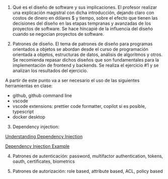 1. Qué es el diseño de software y sus implicaciones.
El profesor realizar una explicación magistral con dicha introducción, dejando claro con costos de dinero en dólares $ y tiempo, sobre el efecto que tienen las decisiones del diseño en las etapas tempranas y avanzadas de los proyectos de software. Se hace hincapié de la influencia del diseño cuando se negocian proyectos de software. 

2. Patrones de diseño.
El tema de patrones de diseño para programas orientados a objetos se abordan desde el curso de programación orientada a objetos, estructuras de datos, análisis de algoritmos y otros. Se recomienda repasar dichos diseños que son fundamentales para la implementación de frontend y backends. Se realiza el ejercicio #1 y se analizan los resultados del ejercicio.

A partir de este punto va a ser necesario el uso de las siguientes herramientas en clase:
- github, github command line
- vscode 
- vscode extensions: prettier code formatter, copilot si es posible, typescript
- docker desktop

3. Dependency injection: 
 
[Understanding Dependency Injection](https://medium.com/@sardar.khan299/understanding-dependency-injection-a-powerful-design-pattern-for-flexible-and-testable-code-5e1161dd37dd) 


[Dependency Injection Example](src/dependencyinjection)


4. Patrones de autenticación: password, multifactor authentication, tokens, oauth, certificates, biometrics

5. Patrones de autorización: role based, attribute based, ACL, policy based